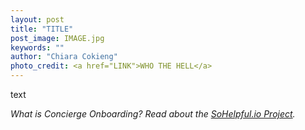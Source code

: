 ```yaml
---
layout: post
title: "TITLE"
post_image: IMAGE.jpg
keywords: ""
author: "Chiara Cokieng"
photo_credit: <a href="LINK">WHO THE HELL</a>
---
```

text

*What is Concierge Onboarding? Read about the <a href="http://blog.sohelpful.io/sohelpfulio/index.html">SoHelpful.io Project</a>.*